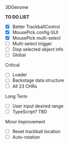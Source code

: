 3DGenome

**TO DO LIST**

- [x] Better TrackballControl
- [x] MousePick config GUI
- [x] MousePick multi-select
- [ ] Multi-select trigger
- [ ] Disp selected object info
- [ ] Global

Critical
- [ ] Loader
- [ ] Backstage data structure
- [ ] All 23 CHRs

Long Term
- [ ] User input desired range
- [ ] TypeScript? TBD

Minor Improvement
- [ ] Reset trackball location
- [ ] Auto-rotation